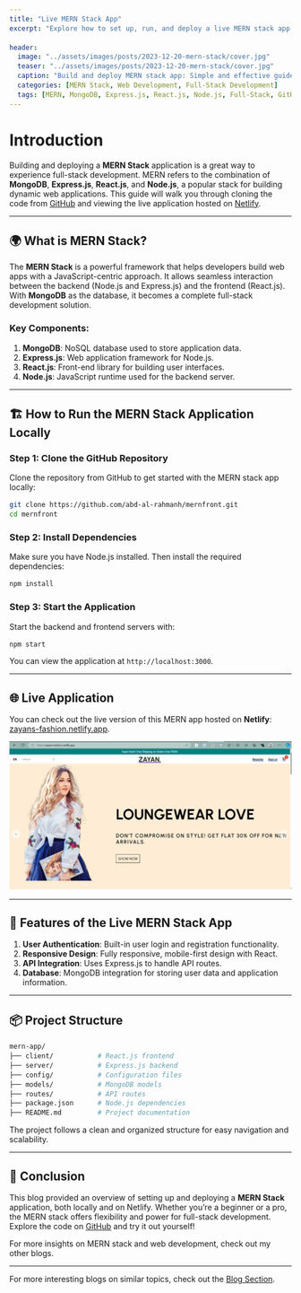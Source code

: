 ```yaml
---
title: "Live MERN Stack App"
excerpt: "Explore how to set up, run, and deploy a live MERN stack app from GitHub to Netlify."
 
header:
  image: "../assets/images/posts/2023-12-20-mern-stack/cover.jpg"
  teaser: "../assets/images/posts/2023-12-20-mern-stack/cover.jpg"
  caption: "Build and deploy MERN stack app: Simple and effective guide - Abdul Rahman"
  categories: [MERN Stack, Web Development, Full-Stack Development]
  tags: [MERN, MongoDB, Express.js, React.js, Node.js, Full-Stack, GitHub, Netlify]
---
```


# Introduction

Building and deploying a **MERN Stack** application is a great way to experience full-stack development. MERN refers to the combination of **MongoDB**, **Express.js**, **React.js**, and **Node.js**, a popular stack for building dynamic web applications. This guide will walk you through cloning the code from [GitHub](https://github.com/abd-al-rahmanh) and viewing the live application hosted on [Netlify](https://zayans-fashion.netlify.app/).

---

## 🌍 What is MERN Stack?

The **MERN Stack** is a powerful framework that helps developers build web apps with a JavaScript-centric approach. It allows seamless interaction between the backend (Node.js and Express.js) and the frontend (React.js). With **MongoDB** as the database, it becomes a complete full-stack development solution.

### Key Components:
1. **MongoDB**: NoSQL database used to store application data.
2. **Express.js**: Web application framework for Node.js.
3. **React.js**: Front-end library for building user interfaces.
4. **Node.js**: JavaScript runtime used for the backend server.

---

## 🏗️ How to Run the MERN Stack Application Locally

### Step 1: Clone the GitHub Repository
Clone the repository from GitHub to get started with the MERN stack app locally:

```bash
git clone https://github.com/abd-al-rahmanh/mernfront.git
cd mernfront
```

### Step 2: Install Dependencies
Make sure you have Node.js installed. Then install the required dependencies:

```bash
npm install
```

### Step 3: Start the Application
Start the backend and frontend servers with:

```bash
npm start
```

You can view the application at `http://localhost:3000`.

---

## 🌐 Live Application

You can check out the live version of this MERN app hosted on **Netlify**: [zayans-fashion.netlify.app](https://zayans-fashion.netlify.app/).

![](../assets/images/posts/2023-12-20-mern-stack/cover.jpg)

---

## 🚀 Features of the Live MERN Stack App

1. **User Authentication**: Built-in user login and registration functionality.
2. **Responsive Design**: Fully responsive, mobile-first design with React.
3. **API Integration**: Uses Express.js to handle API routes.
4. **Database**: MongoDB integration for storing user data and application information.

---

## 📦 Project Structure

```bash
mern-app/
├── client/           # React.js frontend
├── server/           # Express.js backend
├── config/           # Configuration files
├── models/           # MongoDB models
├── routes/           # API routes
├── package.json      # Node.js dependencies
├── README.md         # Project documentation
```

The project follows a clean and organized structure for easy navigation and scalability.

---

## 🎉 Conclusion

This blog provided an overview of setting up and deploying a **MERN Stack** application, both locally and on Netlify. Whether you’re a beginner or a pro, the MERN stack offers flexibility and power for full-stack development. Explore the code on [GitHub](https://github.com/abd-al-rahmanh) and try it out yourself!

For more insights on MERN stack and web development, check out my other blogs.

---
For more interesting blogs on similar topics, check out the [Blog Section](https://abdulrahmanh.com/blog).

